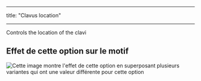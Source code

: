 - - -
title: "Clavus location"
- - -

Controls the location of the clavi

## Effet de cette option sur le motif

![Cette image montre l'effet de cette option en superposant plusieurs variantes qui ont une valeur différente pour cette option](tiberius_clavuslocation_sample.svg "Effect of this option on the pattern")

